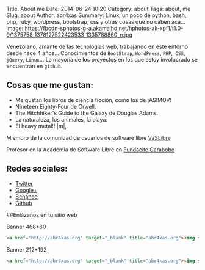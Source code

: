 Title: About me
Date: 2014-06-24 10:20
Category: about
Tags: about, me
Slug: about
Author: abr4xas
Summary: Linux, un poco de python, bash, php, ruby, wordpress, bootstrap, css y otras cosas que no caben acá...
image: https://fbcdn-sphotos-g-a.akamaihd.net/hphotos-ak-xpf1/t1.0-9/1375758_1378127522423533_1335788860_n.jpg

Venezolano, amante de las tecnologías web, trabajando en este entorno desde hace 4 años... Conocimientos de ```BootStrap```, ```WordPress```, ```PHP```,``` CSS```, ```jQuery```, ```Linux```... La mayoría de los proyectos en los que estoy involucrado se encuentran en ```github```.

## Cosas que me gustan: 

 * Me gustan los libros de ciencia ficción, como los de ¡ASIMOV! 
 * Nineteen Eighty-Four de Orwell.
 * The Hitchhiker's Guide to the Galaxy de Douglas Adams.
 * La naturaleza, los animales, la playa.
 * El heavy metal!! |m|, 


Miembro de la comunidad de usuarios de software libre [VaSLibre](http://vaslibre.org.ve "VaSLibre")

Profesor en la Academia de Software Libre en [Fundacite Carabobo](www.fundacite-carabobo.gob.ve/ "Fundacite Carabobo")


## Redes sociales:

 * [Twitter](https://twitter.com/abr4xas "Sigueme en twitter")
 * [Google+](https://plus.google.com/u/0/+%C3%A1ngelcruzj/posts "Sigueme en g+")
 * [Behance](http://behance.net/abr4xas "Portafolios") 
 * [Github](https://github.com/abr4xas "Mi repo")





##Enlázanos en tu sitio web

Banner 468*60

```html
<a href="http://abr4xas.org" target="_blank" title="abr4xas.org"><img src="http://static.abr4xas.org/abr4xas468.png" alt="abr4xas.org" width="468" height="60" border="0" /></a>
```
Banner 212*192

```html
<a href="http://abr4xas.org" target="_blank" title="abr4xas.org"><img src="http://static.abr4xas.org/abr4xas212.png" alt="abr4xas.org" width="212" height="192" border="0" /></a>
```

[id]: https://github.global.ssl.fastly.net/images/modules/logos_page/GitHub-Logo.png  "Github Logo"

    